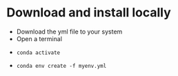 # Download and install locally
- Download the yml file to your system
- Open a terminal
- ```shell
  conda activate
  ```
- `conda env create -f myenv.yml`
